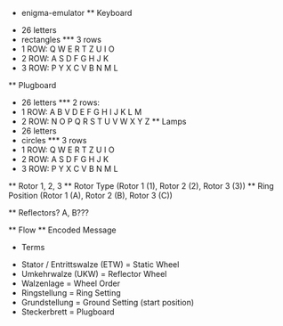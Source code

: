 * enigma-emulator
** Keyboard
- 26 letters
- rectangles
*** 3 rows
- 1 ROW: Q W E R T Z U I O
- 2 ROW:  A S D F G H J K
- 3 ROW: P Y X C V B N M L

** Plugboard
- 26 letters
*** 2 rows:
- 1 ROW: A B V D E F G H I J K L M
- 2 ROW: N O P Q R S T U V W X Y Z
** Lamps
- 26 letters
- circles
*** 3 rows
- 1 ROW: Q W E R T Z U I O
- 2 ROW:  A S D F G H J K
- 3 ROW: P Y X C V B N M L

** Rotor 1, 2, 3
** Rotor Type (Rotor 1 (1), Rotor 2 (2), Rotor 3 (3))
** Ring Position (Rotor 1 (A), Rotor 2 (B), Rotor 3 (C))

** Reflectors? A, B???

** Flow
** Encoded Message
* Terms
- Stator / Entrittswalze (ETW) = Static Wheel
- Umkehrwalze (UKW) = Reflector Wheel
- Walzenlage = Wheel Order
- Ringstellung = Ring Setting
- Grundstellung = Ground Setting (start position)
- Steckerbrett = Plugboard

